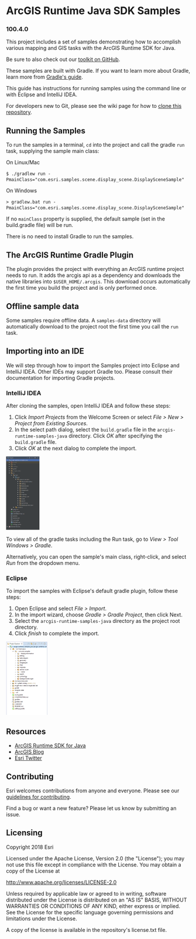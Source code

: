 # ArcGIS Runtime Java SDK Samples
### 100.4.0
This project includes a set of samples demonstrating how to accomplish various mapping and GIS tasks with the ArcGIS Runtime SDK for Java.

Be sure to also check out our [toolkit on GitHub](https://github.com/Esri/arcgis-runtime-toolkit-java).

These samples are built with Gradle. If you want to learn more about Gradle, learn more from [Gradle's guide](https://docs.gradle.org/current/userguide/userguide.html).

This guide has instructions for running samples using the command line or with Eclipse and IntelliJ IDEA.

For developers new to Git, please see the wiki page for how to [clone this repository](https://github.com/Esri/arcgis-runtime-samples-java/wiki/working-with-git).

## Running the Samples
To run the samples in a terminal, `cd` into the project and call the gradle `run` task, supplying the sample main class:

On Linux/Mac
```
$ ./gradlew run -PmainClass="com.esri.samples.scene.display_scene.DisplaySceneSample"
```

On Windows
```
> gradlew.bat run -PmainClass="com.esri.samples.scene.display_scene.DisplaySceneSample"
```

If no `mainClass` property is supplied, the default sample (set in the build.gradle file) will be run. 

There is no need to install Gradle to run the samples.

## The ArcGIS Runtime Gradle Plugin
The plugin provides the project with everything an ArcGIS runtime project needs to run. It adds the 
arcgis api as a dependency and downloads the native libraries into `$USER_HOME/.arcgis`. This download occurs 
automatically the first time you build the project and is only performed once.

## Offline sample data
Some samples require offline data. A `samples-data` directory will automatically download to the project root the 
first time you call the `run` task.

## Importing into an IDE
We will step through how to import the Samples project into Eclipse and IntelliJ IDEA. Other IDEs may support Gradle too. Please consult their documentation for importing Gradle projects.

### IntelliJ IDEA
After cloning the samples, open IntelliJ IDEA and follow these steps:

1. Click *Import Projects* from the Welcome Screen or select *File > New > Project from Existing Sources*.
2. In the select path dialog, select the `build.gradle` file in the `arcgis-runtime-samples-java` directory. Click *OK* after specifying the `build.gradle` file.
3. Click *OK* at the next dialog to complete the import.

<img src="./intellij_proj.png" alt="IntelliJ IDEA project structure" height="200">

To view all of the gradle tasks including the Run task, go to *View > Tool Windows > Gradle*.

Alternatively, you can open the sample's main class, right-click, and select *Run* from the dropdown menu.

### Eclipse
To import the samples with Eclipse's default gradle plugin, follow these steps:

1. Open Eclipse and select *File > Import*.
2. In the import wizard, choose *Gradle > Gradle Project*, then click Next.
3. Select the `arcgis-runtime-samples-java` directory as the project root directory.
4. Click *finish* to complete the import.

<img src="./eclipse_proj.png" alt="Eclipse project structure" height="200">

## Resources
* [ArcGIS Runtime SDK for Java](https://developers.arcgis.com/java/)  
* [ArcGIS Blog](https://blogs.esri.com/esri/arcgis/)  
* [Esri Twitter](https://twitter.com/esri)  

## Contributing
Esri welcomes contributions from anyone and everyone. Please see our [guidelines for contributing](https://github.com/esri/contributing).

Find a bug or want a new feature? Please let us know by submitting an issue.

## Licensing
Copyright 2018 Esri

Licensed under the Apache License, Version 2.0 (the "License"); you may not 
use this file except in compliance with the License. You may obtain a copy 
of the License at

http://www.apache.org/licenses/LICENSE-2.0

Unless required by applicable law or agreed to in writing, software 
distributed under the License is distributed on an "AS IS" BASIS, WITHOUT 
WARRANTIES OR CONDITIONS OF ANY KIND, either express or implied. See the 
License for the specific language governing permissions and limitations 
under the License.

A copy of the license is available in the repository's license.txt file.
